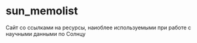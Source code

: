# sun_memolist
Сайт со ссылками на ресурсы, наиоблее используемыми при работе с научными данными по Солнцу
